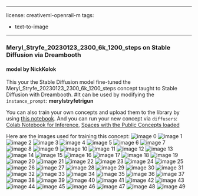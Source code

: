   ---
license: creativeml-openrail-m
tags:
- text-to-image
---
  ### Meryl_Stryfe_20230123_2300_6k_1200_steps on Stable Diffusion via Dreambooth
  #### model by NickKolok
  This your the Stable Diffusion model fine-tuned the Meryl_Stryfe_20230123_2300_6k_1200_steps concept taught to Stable Diffusion with Dreambooth.
  #It can be used by modifying the `instance_prompt`: **merylstryfetrigun**

  You can also train your own concepts and upload them to the library by using [this notebook](https://colab.research.google.com/github/huggingface/notebooks/blob/main/diffusers/sd_dreambooth_training.ipynb).
  And you can run your new concept via `diffusers`: [Colab Notebook for Inference](https://colab.research.google.com/github/huggingface/notebooks/blob/main/diffusers/sd_dreambooth_inference.ipynb), [Spaces with the Public Concepts loaded](https://huggingface.co/spaces/sd-dreambooth-library/stable-diffusion-dreambooth-concepts)

  Here are the images used for training this concept:
  ![image 0](https://huggingface.co/NickKolok/meryl-stryfe-20230123-2300-6k-1200-steps_1/resolve/main/concept_images/face23_what____no_way_____by_ajd_262_d3dk752.png)
  ![image 1](https://huggingface.co/NickKolok/meryl-stryfe-20230123-2300-6k-1200-steps_1/resolve/main/concept_images/waist10_29.png)
  ![image 2](https://huggingface.co/NickKolok/meryl-stryfe-20230123-2300-6k-1200-steps_1/resolve/main/concept_images/face21_wondering_v2_by_ajd_262_d37r0af.png)
  ![image 3](https://huggingface.co/NickKolok/meryl-stryfe-20230123-2300-6k-1200-steps_1/resolve/main/concept_images/face11.png)
  ![image 4](https://huggingface.co/NickKolok/meryl-stryfe-20230123-2300-6k-1200-steps_1/resolve/main/concept_images/face32_not_as_easy_as_thought_by_ajd_262_d4hjpjc.png)
  ![image 5](https://huggingface.co/NickKolok/meryl-stryfe-20230123-2300-6k-1200-steps_1/resolve/main/concept_images/knees1.png)
  ![image 6](https://huggingface.co/NickKolok/meryl-stryfe-20230123-2300-6k-1200-steps_1/resolve/main/concept_images/waist8.png)
  ![image 7](https://huggingface.co/NickKolok/meryl-stryfe-20230123-2300-6k-1200-steps_1/resolve/main/concept_images/face5.png)
  ![image 8](https://huggingface.co/NickKolok/meryl-stryfe-20230123-2300-6k-1200-steps_1/resolve/main/concept_images/face16.png)
  ![image 9](https://huggingface.co/NickKolok/meryl-stryfe-20230123-2300-6k-1200-steps_1/resolve/main/concept_images/waist3.png)
  ![image 10](https://huggingface.co/NickKolok/meryl-stryfe-20230123-2300-6k-1200-steps_1/resolve/main/concept_images/face26_un_huh_by_ajd_262_d4m6jlk.png)
  ![image 11](https://huggingface.co/NickKolok/meryl-stryfe-20230123-2300-6k-1200-steps_1/resolve/main/concept_images/face7.png)
  ![image 12](https://huggingface.co/NickKolok/meryl-stryfe-20230123-2300-6k-1200-steps_1/resolve/main/concept_images/waist2.png)
  ![image 13](https://huggingface.co/NickKolok/meryl-stryfe-20230123-2300-6k-1200-steps_1/resolve/main/concept_images/face6.png)
  ![image 14](https://huggingface.co/NickKolok/meryl-stryfe-20230123-2300-6k-1200-steps_1/resolve/main/concept_images/face2.png)
  ![image 15](https://huggingface.co/NickKolok/meryl-stryfe-20230123-2300-6k-1200-steps_1/resolve/main/concept_images/face15.png)
  ![image 16](https://huggingface.co/NickKolok/meryl-stryfe-20230123-2300-6k-1200-steps_1/resolve/main/concept_images/face10.png)
  ![image 17](https://huggingface.co/NickKolok/meryl-stryfe-20230123-2300-6k-1200-steps_1/resolve/main/concept_images/face4.png)
  ![image 18](https://huggingface.co/NickKolok/meryl-stryfe-20230123-2300-6k-1200-steps_1/resolve/main/concept_images/shoulders2.png)
  ![image 19](https://huggingface.co/NickKolok/meryl-stryfe-20230123-2300-6k-1200-steps_1/resolve/main/concept_images/waist5.png)
  ![image 20](https://huggingface.co/NickKolok/meryl-stryfe-20230123-2300-6k-1200-steps_1/resolve/main/concept_images/waist9.png)
  ![image 21](https://huggingface.co/NickKolok/meryl-stryfe-20230123-2300-6k-1200-steps_1/resolve/main/concept_images/face14.png)
  ![image 22](https://huggingface.co/NickKolok/meryl-stryfe-20230123-2300-6k-1200-steps_1/resolve/main/concept_images/waist7.png)
  ![image 23](https://huggingface.co/NickKolok/meryl-stryfe-20230123-2300-6k-1200-steps_1/resolve/main/concept_images/face13.png)
  ![image 24](https://huggingface.co/NickKolok/meryl-stryfe-20230123-2300-6k-1200-steps_1/resolve/main/concept_images/knees5_meryl_and_milly_for_gojiro7_by_ajd_262_d399p4i.png)
  ![image 25](https://huggingface.co/NickKolok/meryl-stryfe-20230123-2300-6k-1200-steps_1/resolve/main/concept_images/face25_welcoming_bed_by_ajd_262_d6k0igt.png)
  ![image 26](https://huggingface.co/NickKolok/meryl-stryfe-20230123-2300-6k-1200-steps_1/resolve/main/concept_images/waist1.png)
  ![image 27](https://huggingface.co/NickKolok/meryl-stryfe-20230123-2300-6k-1200-steps_1/resolve/main/concept_images/face1.png)
  ![image 28](https://huggingface.co/NickKolok/meryl-stryfe-20230123-2300-6k-1200-steps_1/resolve/main/concept_images/face22_when_we_drink__its_kuroneko__by_ajd_262_d3bdcic.png)
  ![image 29](https://huggingface.co/NickKolok/meryl-stryfe-20230123-2300-6k-1200-steps_1/resolve/main/concept_images/face3.png)
  ![image 30](https://huggingface.co/NickKolok/meryl-stryfe-20230123-2300-6k-1200-steps_1/resolve/main/concept_images/face31_playing_dress_up_by_ajd_262_d7o83mn.png)
  ![image 31](https://huggingface.co/NickKolok/meryl-stryfe-20230123-2300-6k-1200-steps_1/resolve/main/concept_images/face29_tanning_by_ajd_262_d5pj4la.png)
  ![image 32](https://huggingface.co/NickKolok/meryl-stryfe-20230123-2300-6k-1200-steps_1/resolve/main/concept_images/shoulders1.png)
  ![image 33](https://huggingface.co/NickKolok/meryl-stryfe-20230123-2300-6k-1200-steps_1/resolve/main/concept_images/waist4.png)
  ![image 34](https://huggingface.co/NickKolok/meryl-stryfe-20230123-2300-6k-1200-steps_1/resolve/main/concept_images/face24_we_ll_find_him_by_ajd_262_d33a43c.png)
  ![image 35](https://huggingface.co/NickKolok/meryl-stryfe-20230123-2300-6k-1200-steps_1/resolve/main/concept_images/face27_um__maybe_by_ajd_262_d87z6f3.png)
  ![image 36](https://huggingface.co/NickKolok/meryl-stryfe-20230123-2300-6k-1200-steps_1/resolve/main/concept_images/face18_meryl_lingerie_by_ajd_262_d4j6vf4.png)
  ![image 37](https://huggingface.co/NickKolok/meryl-stryfe-20230123-2300-6k-1200-steps_1/resolve/main/concept_images/face8.png)
  ![image 38](https://huggingface.co/NickKolok/meryl-stryfe-20230123-2300-6k-1200-steps_1/resolve/main/concept_images/face28_things_are_looking__down_by_ajd_262_d5iyga3.png)
  ![image 39](https://huggingface.co/NickKolok/meryl-stryfe-20230123-2300-6k-1200-steps_1/resolve/main/concept_images/face30_showing_by_ajd_262_d9tec76.png)
  ![image 40](https://huggingface.co/NickKolok/meryl-stryfe-20230123-2300-6k-1200-steps_1/resolve/main/concept_images/knees3.png)
  ![image 41](https://huggingface.co/NickKolok/meryl-stryfe-20230123-2300-6k-1200-steps_1/resolve/main/concept_images/waist11_natural_by_ajd_262_d59bs3w_b3.png)
  ![image 42](https://huggingface.co/NickKolok/meryl-stryfe-20230123-2300-6k-1200-steps_1/resolve/main/concept_images/face12.png)
  ![image 43](https://huggingface.co/NickKolok/meryl-stryfe-20230123-2300-6k-1200-steps_1/resolve/main/concept_images/knees2.png)
  ![image 44](https://huggingface.co/NickKolok/meryl-stryfe-20230123-2300-6k-1200-steps_1/resolve/main/concept_images/face19_meryl_x_knives_by_ajd_262_d9lp35g.png)
  ![image 45](https://huggingface.co/NickKolok/meryl-stryfe-20230123-2300-6k-1200-steps_1/resolve/main/concept_images/face17_meryl_and_milly_for_gojiro7_by_ajd_262_d399p4i.png)
  ![image 46](https://huggingface.co/NickKolok/meryl-stryfe-20230123-2300-6k-1200-steps_1/resolve/main/concept_images/knees4.png)
  ![image 47](https://huggingface.co/NickKolok/meryl-stryfe-20230123-2300-6k-1200-steps_1/resolve/main/concept_images/face9.png)
  ![image 48](https://huggingface.co/NickKolok/meryl-stryfe-20230123-2300-6k-1200-steps_1/resolve/main/concept_images/face20_merylxvash_by_ajd_262_d3bofm7.png)
  ![image 49](https://huggingface.co/NickKolok/meryl-stryfe-20230123-2300-6k-1200-steps_1/resolve/main/concept_images/waist6.png)
  
  